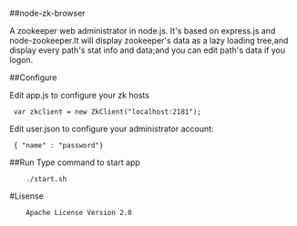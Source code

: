 ##node-zk-browser

A zookeeper web administrator in node.js. It's based on express.js and node-zookeeper.It will display zookeeper's data as a lazy loading tree,and display every path's stat info and data;and you can edit path's data if you logon.

##Configure

Edit app.js to configure your zk hosts

     var zkclient = new ZkClient("localhost:2181");

Edit user.json to configure your administrator account:

     { "name" : "password"}

##Run
Type command to start app

        ./start.sh

#Lisense

        Apache License Version 2.0
